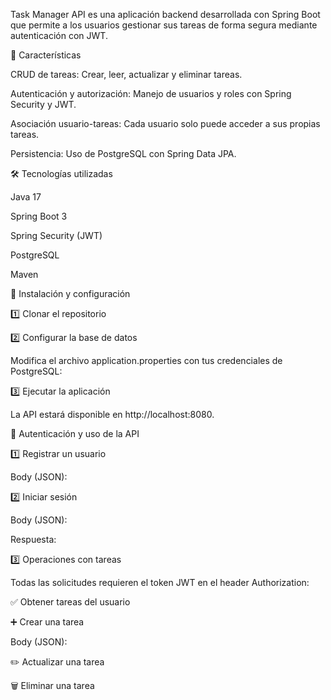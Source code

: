 Task Manager API es una aplicación backend desarrollada con Spring Boot que permite a los usuarios gestionar sus tareas de forma segura mediante autenticación con JWT.

🚀 Características

CRUD de tareas: Crear, leer, actualizar y eliminar tareas.

Autenticación y autorización: Manejo de usuarios y roles con Spring Security y JWT.

Asociación usuario-tareas: Cada usuario solo puede acceder a sus propias tareas.

Persistencia: Uso de PostgreSQL con Spring Data JPA.

🛠 Tecnologías utilizadas

Java 17

Spring Boot 3

Spring Security (JWT)

PostgreSQL

Maven

🔧 Instalación y configuración

1️⃣ Clonar el repositorio

2️⃣ Configurar la base de datos

Modifica el archivo application.properties con tus credenciales de PostgreSQL:

3️⃣ Ejecutar la aplicación

La API estará disponible en http://localhost:8080.

🔐 Autenticación y uso de la API

1️⃣ Registrar un usuario

Body (JSON):

2️⃣ Iniciar sesión

Body (JSON):

Respuesta:

3️⃣ Operaciones con tareas

Todas las solicitudes requieren el token JWT en el header Authorization:

✅ Obtener tareas del usuario

➕ Crear una tarea

Body (JSON):

✏️ Actualizar una tarea

🗑️ Eliminar una tarea
